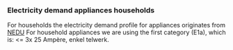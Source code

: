 ### Electricity demand appliances households

For households the electricity demand profile for appliances originates from [NEDU](https://www.nedu.nl/documenten/verbruiksprofielen/) For household appliances we are using the first category (E1a), which is: <= 3x 25 Ampère, enkel telwerk.
